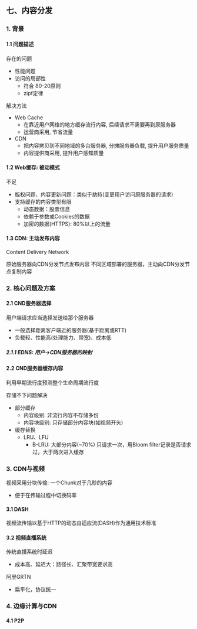 ## 七、内容分发

### 1. 背景

#### 1.1 问题描述

存在的问题
- 性能问题
- 访问的局部性
  - 符合 80-20原则
  - zipf定律

解决方法
- Web Cache
  - 在靠近用户网络的地方缓存流行内容, 后续请求不需要再到原服务器
  - 运营商采用, 节省流量
- CDN
  - 把内容拷贝到不同地域的多台服务器, 分摊服务器负载, 提升用户服务质量
  - 内容提供商采用, 提升用户感知质量  

#### 1.2 Web缓存: 被动模式

不足
- 版权问题、内容更新问题：类似于劫持(变更用户访问原服务器的请求)
- 支持缓存的内容类型有限
  - 动态数据：股票信息
  - 依赖于参数或Cookies的数据
  - 加密的数据(HTTPS): 80%以上的流量 

#### 1.3 CDN: 主动发布内容

Content Delivery Network

原始服务器向CDN分发节点发布内容
不同区域部署的服务器，主动向CDN分发节点复制内容

### 2. 核心问题及方案

#### 2.1 CND服务器选择

用户端请求应当选择发送给那个服务器
   - 一般选择距离客户端近的服务器(基于距离或RTT)
   - 负载轻、性能高(处理能力、带宽)、成本低

##### 2.1.1 EDNS: 用户->CDN服务器的映射



#### 2.2 CND服务器缓存内容

利用早期流行度预测整个生命周期流行度


存储不下问题解决
- 部分缓存
  - 内容级别: 非流行内容不存储多份
  - 内容块级别: 只存储部分内容块(如视频开头) 
- 缓存替换
  - LRU、LFU 
    - B-LRU: 大部分内容(~70%) 只请求一次，用Bloom filter记录是否请求过，大于两次进入缓存 



### 3. CDN与视频

视频采用分块传输: 一个Chunk对于几秒的内容
- 便于在传输过程中切换码率

#### 3.1 DASH

视频流传输以基于HTTP的动态自适应流(DASH)作为通用技术标准

#### 3.2 视频直播系统

传统直播系统时延迟
- 成本高、延迟大：路径长、汇聚带宽要求高

阿里GRTN
- 扁平化，协议统一

### 4. 边缘计算与CDN

#### 4.1 P2P